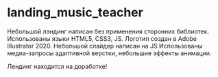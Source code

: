 # landing_music_teacher
Небольшой лэндинг написан без применения сторонних библиотек.
Использованы языки HTML5, CSS3, JS.
Логотип создан в Adobe Illustrator 2020.
Небольшой слайдер написан на JS
Использованы медиа-запросы адаптивной верстки, небольшие эффекты анимации.

Лендинг находится на доработке!
